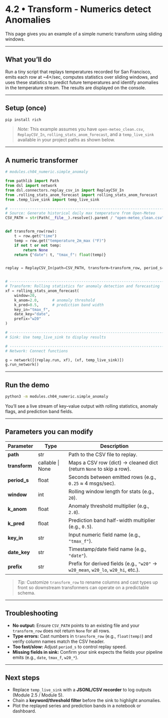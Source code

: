 # 4.2 • Transform - Numerics detect Anomalies

This page gives you an example of a simple numeric transform using sliding windows.


---
## What you’ll do


Run a tiny script that replays temperatures recorded for San Francisco, emits each row at ~4×/sec, computes statistics over sliding windows, and uses these statistics to predict future temperatures and identify anomalies in the temperature stream. The results are displayed on the console.

---

## Setup (once)
```bash
pip install rich
```
> _Note:_ This example assumes you have `open-meteo_clean.csv`, `ReplayCSV_In`, `rolling_stats_anom_forecast`, and a `temp_live_sink` available in your project paths as shown below.

---

## A numeric transformer

```python
# modules.ch04_numeric.simple_anomaly

from pathlib import Path
from dsl import network
from dsl.connectors.replay_csv_in import ReplayCSV_In
from .rolling_stats_anom_forecast import rolling_stats_anom_forecast
from .temp_live_sink import temp_live_sink

# -------------------------------------------------------------------------
# Source: Generate historical daily max temperature from Open-Meteo
CSV_PATH = str(Path(__file__).resolve().parent / "open-meteo_clean.csv")


def transform_row(row):
    t = row.get("time")
    temp = row.get("temperature_2m_max (°F)")
    if not t or not temp:
        return None
    return {"date": t, "tmax_f": float(temp)}


replay = ReplayCSV_In(path=CSV_PATH, transform=transform_row, period_s=0.25)


# -------------------------------------------------------------------------
# Transform: Rolling statistics for anomaly detection and forecasting
xf = rolling_stats_anom_forecast(
    window=20,
    k_anom=2.0,      # anomaly threshold
    k_pred=0.5,      # prediction band width
    key_in="tmax_f",
    date_key="date",
    prefix="w20"
)

# -------------------------------------------------------------------------
# Sink: Use temp_live_sink to display results

# -------------------------------------------------------------------------
# Network: Connect functions

g = network([(replay.run, xf), (xf, temp_live_sink)])
g.run_network()
```

---

## Run the demo
```bash
python3 -m modules.ch04_numeric.simple_anomaly
```

You’ll see a live stream of key–value output with rolling statistics, anomaly flags, and prediction band fields.

---

## Parameters you can modify

| Parameter | Type | Description |
|-----------|------|-------------|
| **path** | str | Path to the CSV file to replay. |
| **transform** | callable \| None | Maps a CSV row (dict) → cleaned dict (return `None` to skip a row). |
| **period_s** | float | Seconds between emitted rows (e.g., `0.25` ≈ 4 msgs/sec). |
| **window** | int | Rolling window length for stats (e.g., `20`). |
| **k_anom** | float | Anomaly threshold multiplier (e.g., `2.0`). |
| **k_pred** | float | Prediction band half-width multiplier (e.g., `0.5`). |
| **key_in** | str | Input numeric field name (e.g., `"tmax_f"`). |
| **date_key** | str | Timestamp/date field name (e.g., `"date"`). |
| **prefix** | str | Prefix for derived fields (e.g., `"w20"` → `w20_mean`, `w20_lo`, `w20_hi`, etc.). |

> _Tip:_ Customize `transform_row` to rename columns and cast types up front so downstream transformers can operate on a predictable schema.

---

## Troubleshooting

- **No output:** Ensure `CSV_PATH` points to an existing file and your `transform_row` does not return `None` for all rows.  
- **Type errors:** Cast numbers in `transform_row` (e.g., `float(temp)`) and verify column names match the CSV header.  
- **Too fast/slow:** Adjust `period_s` to control replay speed.  
- **Missing fields in sink:** Confirm your sink expects the fields your pipeline emits (e.g., `date`, `tmax_f`, `w20_*`).  

---

## Next steps
- Replace `temp_live_sink` with a **JSONL/CSV recorder** to log outputs (Module 2.5 / Module 5).  
- Chain a **keyword/threshold filter** before the sink to highlight anomalies.  
- Plot the replayed series and prediction bands in a notebook or dashboard.

